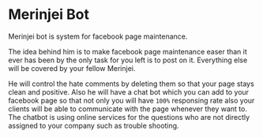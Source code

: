# Merinjei Bot
Merinjei bot is system for facebook page maintenance.

The idea behind him is to make facebook page maintenance easer than it ever has been by the only task for you left is to post on it. Everything else will be covered by your fellow Merinjei.

He will control the hate comments by deleting them so that your page stays clean and positive.
Also he will have a chat bot which you can add to your facebook page so that not only you will have `100%` responsing rate also your clients will be able to communicate with the page whenever they want to.
The chatbot is using online services for the questions who are not directly assigned to your company such as trouble shooting.